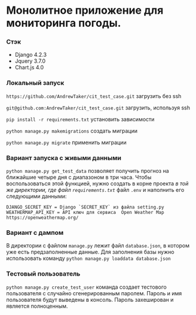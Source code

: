 # Монолитное приложение для мониторинга погоды.
### Стэк
- Django 4.2.3
- Jquery 3.7.0
- Chart.js 4.0
### Локальный запуск
`https://github.com/AndrewTaker/cit_test_case.git` загрузить без ssh

`git@github.com:AndrewTaker/cit_test_case.git` загрузить, используя ssh

`pip install -r requirements.txt` установить зависимости

`python manage.py makemigrations` создать миграции

`python manage.py migrate` применить миграции

### Вариант запуска с живыми данными
`python manage.py get_test_data` позволяет получить прогноз на ближайшие четыре дня с диапазоном в три часа. Чтобы воспользоваться этой функцией, нужно создать в корне проекта _в той же директории, где файл `requirements.txt`_ файл `.env` и наполнить его следующими данными:
```
DJANGO_SECRET_KEY = Django `SECRET_KEY` из файла setting.py
WEATHERMAP_API_KEY = API ключ для сервиса  Open Weather Map https://openweathermap.org/
```
### Вариант с дампом
В директории с файлом `manage.py` лежит файл `database.json`, в котором уже есть предзаполненные данные.
Для заполнения базы нужно использовать команду `python manage.py loaddata database.json`
### Тестовый пользователь
`python manage.py create_test_user` команда создает тестового пользователя с случайно сгенерированным паролем. Пароль и имя пользователя будут выведены в консоль. Пароль захеширован и является полноценным.
